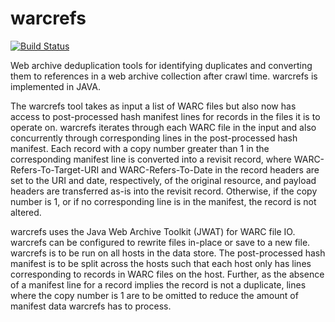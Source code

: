 # warcrefs

[![Build Status](https://travis-ci.org/arcalex/warcrefs.svg?branch=master)](https://travis-ci.org/arcalex/warcrefs)

Web archive deduplication tools for identifying duplicates and converting them to references in a web archive collection after crawl time. warcrefs is implemented in JAVA.

The warcrefs tool takes as input a list of WARC files but also now has access to post-processed hash manifest lines for records in the files it is to operate on.
warcrefs iterates through each WARC file in the input and also concurrently through corresponding lines in the post-processed hash manifest.
Each record with a copy number greater than 1 in the corresponding manifest line is converted into a revisit record, where WARC-Refers-To-Target-URI and WARC-Refers-To-Date in the record headers are set to the URI and date, respectively, of the original resource, and payload headers are transferred as-is into the revisit record.
Otherwise, if the copy number is 1, or if no corresponding line is in the manifest, the record is not altered.

warcrefs uses the Java Web Archive Toolkit (JWAT) for WARC file IO.
warcrefs can be configured to rewrite files in-place or save to a new file.
warcrefs is to be run on all hosts in the data store.
The post-processed hash manifest is to be split across the hosts such that each host only has lines corresponding to records in WARC files on the host.
Further, as the absence of a manifest line for a record implies the record is not a duplicate, lines where the copy number is 1 are to be omitted to reduce the amount of manifest data warcrefs has to process.
